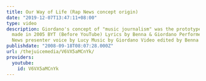 ```yaml
---
title: Our Way of Life (Rap News concept origin)
date: "2019-12-07T13:47:11+08:00"
type: video
description: Giordano's concept of "music journalism" was the prototype for Rap News...
  made in 2005 BYT (Before YouTube) Lyrics by Benna & Giordano Performed by Benna
  News presenter voice by Lucy Music by Giordano Video edited by Benna
publishdate: "2008-09-18T08:07:28.000Z"
url: /thejuicemedia/V6VX5aMCnYk/
providers:
  youtube:
    id: V6VX5aMCnYk
---
```

